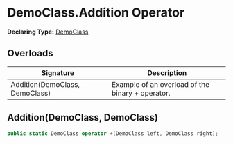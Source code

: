 # DemoClass.Addition Operator

**Declaring Type:** [DemoClass](../DemoClass.md)

## Overloads

| Signature                      | Description                                      |
| ------------------------------ | ------------------------------------------------ |
| Addition(DemoClass, DemoClass) | Example of an overload of the binary + operator. |

## Addition(DemoClass, DemoClass)

```csharp
public static DemoClass operator +(DemoClass left, DemoClass right);
```
